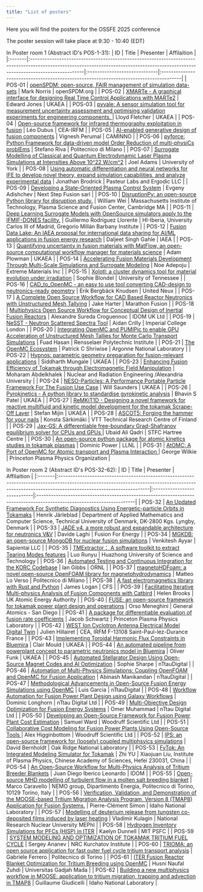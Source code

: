 ```yaml
---
title: "List of posters"
---
```


Here you will find the posters for the OSSFE 2025 conference

The poster session will take place at 9:30 - 10:40 (EDT)

In Poster room 1 (Abstract ID's POS-1-31):
| ID     | Title                                                                                                                                                                             | Presenter                    | Affilaition                                                                           |
|:-------|:----------------------------------------------------------------------------------------------------------------------------------------------------------------------------------|:-----------------------------|:--------------------------------------------------------------------------------------|
| POS-01 | [openSPDM: open-source, FAIR management of simulation data-sets](abstracts/mark-openspdm.md)                                                                                      | Mark Norris                  | openSPDM.org                                                                          |
| POS-02 | [XMARTe - A graphical interface for designing Real Time Control Applications with MARTe2](abstracts/edward-xmarte.md)                                                             | Edward Jones                 | UKAEA                                                                                 |
| POS-03 | [pyvale: A sensor simulation tool for measurement uncertainty assessment and optimising validation experiments for engineering components. ](abstracts/lloyd-pyvale.md)           | Lloyd Fletcher               | UKAEA                                                                                 |
| POS-04 | [Open-source framework for infrared thermography exploitation in fusion](abstracts/léo-open.md)                                                                                   | Léo Dubus                    | CEA-IRFM                                                                              |
| POS-05 | [AI-enabled generative design of fusion components](abstracts/v.-ai.md)                                                                                                           | Vignesh Perumal              | CAMINNO                                                                               |
| POS-06 | [pyforce: Python Framework for data-driven model Order Reduction of multi-physiCs problEms](abstracts/stefano-pyforce.md)                                                         | Stefano Riva                 | Politecnico di Milano                                                                 |
| POS-07 | [Surrogate Modelling of Classical and Quantum Electrodynamic Laser Plasma Simulations at Intensities Above 10^22 W/cm^2](abstracts/joel-surrogate.md)                             | Joel Adams                   | University of York                                                                    |
| POS-08 | [Using automatic differentiation and neural networks for IFE to develop novel theory, expand simulation capabilities, and analyze experimental data](abstracts/jonathan-using.md) | Jonathan Brodrick            | Pasteur Labs and Ergodic LLC                                                          |
| POS-09 | [Developing a State-Oriented Plasma Control System](abstracts/alexander-developing.md)                                                                                            | Evgeny Adishchev             | Next Step Fusion sarl                                                                 |
| POS-10 | [DisruptionPy: an open-source Python library for disruption study.](abstracts/y-disruptionpy.md)                                                                                  | William Wei                  | Massachusetts Institute of Technology, Plasma Science and Fusion Center, Cambridge MA |
| POS-11 | [Deep Learning Surrogate Models with OpenSource simulators apply to the IFMIF-DONES facility.](abstracts/guillermo-deep.md)                                                       | Guillermo Rodríguez Llorente | HI-Iberia, University Carlos III of Madrid, Gregorio Millán Barbany Institute         |
| POS-12 | [Fusion Data Lake: An IAEA proposal for international data sharing for AI/ML applications in fusion energy research](abstracts/daljeet-fusion.md)                                 | Daljeet Singh Gahle          | IAEA                                                                                  |
| POS-13 | [Quantifying uncertainty in fusion materials with MatFlow, an open-source computational workflow manager for materials science](abstracts/adam-quantifying.md)                    | Adam Plowman                 | UKAEA                                                                                 |
| POS-14 | [Accelerating Fusion Materials Development Through Multi-Scale Simulations and Surrogate Modeling](abstracts/noe-accelerating.md)                                                 | Noe Adepoju                  | Extreme Materials Inc                                                                 |
| POS-15 | [Xolotl: a cluster dynamics tool for material evolution under irradiation](abstracts/sophie-xolotl.md)                                                                            | Sophie Blondel               | University of Tennessee                                                               |
| POS-16 | [CAD_to_OpenMC - an easy to use tool converting CAD-design to neutronics-ready geometry](abstracts/erik-cad_to_openmc.md)                                                         | Erik Bergbäck Knudsen        | United Neux                                                                           |
| POS-17 | [A Complete Open Source Workflow for CAD Based Reactor Neutronics with Unstructured Mesh Tallying](abstracts/jake-a.md)                                                           | Jake Harter                  | Marathon Fusion                                                                       |
| POS-18 | [Multiphysics Open Source Workflow for Conceptual Design of Inertial Fusion Reactors](abstracts/alexandre-multiphysics.md)                                                        | Alexandre Sureda Croguennoc  | IDOM UK Ltd                                                                           |
| POS-19 | [NeSST - Neutron Scattered Spectra Tool](abstracts/aidan-nesst.md)                                                                                                                | Aidan Crilly                 | Imperial College London                                                               |
| POS-20 | [Integrating OpenMC and PUMIPic to enable GPU Acceleration of Unstructured Mesh Tallies for Monte Carlo Transport Simulations](abstracts/fuad-integrating.md)                     | Fuad Hasan                   | Rensselaer Polytechnic Institute                                                      |
| POS-21 | [The OpenMC Ecosystem](abstracts/patrick-the.md)                                                                                                                                  | Patrick C Shriwise           | Argonne National Laboratory                                                           |
| POS-22 | [Hypnos: parametric geometry preparation for fusion-relevant applications](abstracts/siddharth-hypnos.md)                                                                         | Siddharth Mungale            | UKAEA                                                                                 |
| POS-23 | [Enhancing Fusion Efficiency of Tokamak through Electromagnetic Field Manipulation](abstracts/moharam-enhancing.md)                                                               | Moharam Abdelkhalek          | Nuclear and Radiation Engineering /Alexandria University                              |
| POS-24 | [NESO-Particles: A Performance Portable Particle Framework For The Fusion Use Case](abstracts/will-neso.md)                                                                       | Will Saunders                | UKAEA                                                                                 |
| POS-26 | [Pyrokinetics - A python library to standardise gyrokinetic analysis](abstracts/bhavin-pyrokinetics.md)                                                                           | Bhavin S Patel               | UKAEA                                                                                 |
| POS-27 | [ReMKiT1D - Designing a novel framework for reactive multifluid and kinetic model development for the tokamak Scrape-Off Layer](abstracts/stefan-remkit1d.md)                     | Stefan Mijin                 | UKAEA                                                                                 |
| POS-28 | [ASCOT5: Forging the hammer for your nails](abstracts/konsta-ascot5.md)                                                                                                           | Konsta Särkimäki             | VTT Technical Research Centre of Finland                                              |
| POS-29 | [Jax-GS: A differentiable free-boundary Grad-Shafranov equilibrium solver for CPUs and GPUs ](abstracts/ubaid-jax.md)                                                             | Ubaid Ali Qadri              | STFC Hartree Centre                                                                   |
| POS-30 | [An open-source python package for atomic kinetics studies in tokamak plasmas](abstracts/dominic-an.md)                                                                           | Dominic Power                | LLNL                                                                                  |
| POS-31 | [AtOMC: A Port of OpenMC for Atomic transport and Plasma Interaction ](abstracts/george-atomc.md)                                                                                 | George Wilkie                | Princeton Plasma Physics Organization                                                 |

In Poster room 2 (Abstract ID's POS-32-62):
| ID     | Title                                                                                                                                                                                            | Presenter                   | Affilaition                                                                                                           |
|:-------|:-------------------------------------------------------------------------------------------------------------------------------------------------------------------------------------------------|:----------------------------|:----------------------------------------------------------------------------------------------------------------------|
| POS-32 | [An Updated Framework For Synthetic Diagnostics Using Energetic-particle Orbits in Tokamaks](abstracts/henrik-an.md)                                                                             | Henrik Järleblad            | Department of Applied Mathematics and Computer Science, Technical University of Denmark, DK-2800 Kgs. Lyngby, Denmark |
| POS-33 | [JADE v4, a more robust and expandable architecture for neutronics V&V](abstracts/davide-jade.md)                                                                                                | Davide Laghi                | Fusion For Energy                                                                                                     |
| POS-34 | [MGKDB: an open-source MongoDB for nuclear fusion simulations](abstracts/venkitesh-mgkdb.md)                                                                                                     | Venkitesh Ayyar             | Sapientai LLC                                                                                                         |
| POS-35 | [TMExtractor： A software toolkit to extract Tearing Modes features](abstracts/luo-tmextractor：.md)                                                                                             | Luo Runyu                   | Huazhong University of Science and Technology                                                                         |
| POS-36 | [Automated Testing and Continuous Integration for the KORC Codebase](abstracts/ian-automated.md)                                                                                                 | Ian Gibbs                   | ORNL                                                                                                                  |
| POS-37 | [magnetoHDFoam:  a novel open-source OpenFOAM library for magnetohydrodynamics](abstracts/matteo-magnetohdfoam.md)                                                                               | Matteo Lo Verso             | Politecnico di Milano                                                                                                 |
| POS-38 | [A fast electromagnetics library with Rust and Python](abstracts/james-a.md)                                                                                                                     | James Logan                 | CFS                                                                                                                   |
| POS-39 | [Facilitating Iterative Multi-physics Analysis of Fusion Components with Catbird](abstracts/helen-facilitating.md)                                                                               | Helen Brooks                | UK Atomic Energy Authority                                                                                            |
| POS-40 | [FUSE: an open-source framework for tokamak power plant design and operations](abstracts/orso-fuse.md)                                                                                           | Orso Meneghini              | General Atomics - San Diego                                                                                           |
| POS-41 | [A package for differentiable evaluation of fusion rate coefficients](abstracts/j.-a.md)                                                                                                         | Jacob Schwartz              | Princeton Plasma Physics Laboratory                                                                                   |
| POS-42 | [WEST Ion Cyclotron Antenna Electrical Model Digital Twin](abstracts/julien-west.md)                                                                                                             | Julien Hillairet            | CEA, IRFM F-13108 Saint-Paul-lez-Durance France                                                                       |
| POS-43 | [Implementing Toroidal Harmonic Flux Constraints in Bluemira](abstracts/clair-implementing.md)                                                                                                   | Clair Mould                 | UKAEA                                                                                                                 |
| POS-44 | [An automated pipeline from powerplant concept to parametric neutronics model in Bluemira](abstracts/oliver-an.md)                                                                               | Oliver Funk                 | UKAEA                                                                                                                 |
| POS-45 | [Automated Stellarator Design Using Open-Source Magnet Codes and AI Optimization](abstracts/sophie-automated.md)                                                                                 | Sophie Sharpe               | nTtauDigital                                                                                                          |
| POS-46 | [Automation of Multi-Physics Simulations: Coupling OpenFOAM and OpenMC for Fusion Application](abstracts/abinash-automation.md)                                                                  | Abinash Manikandan          | nTtauDigital                                                                                                          |
| POS-47 | [Methodological Advancements in Open-Source Fusion Energy Simulations using OpenMC](abstracts/luis-methodological.md)                                                                            | Luis Garcia                 | nTtauDigital                                                                                                          |
| POS-48 | [Workflow Automation for Fusion Power Plant Design using Galaxy Workflows](abstracts/dom-workflow.md)                                                                                            | Dominic Longhorn            | nTtau Digital Ltd                                                                                                     |
| POS-49 | [Multi-Objective Design Optimization for Fusion Energy Systems](abstracts/omer-multi.md)                                                                                                         | Omer Muhammad               | nTtau Digital Ltd                                                                                                     |
| POS-50 | [Developing an Open-Source Framework for Fusion Power Plant Cost Estimation](abstracts/sam-developing.md)                                                                                        | Samuel Ward                 | Woodruff Scientific Ltd                                                                                               |
| POS-51 | [Collaborative Cost Modeling for Fusion Power Plants Using Open-Source Tools ](abstracts/alex-collaborative.md)                                                                                  | Alex Higginbottom           | Woodruff Scientific Ltd                                                                                               |
| POS-52 | [IPS: an open-source framework for (loosely) coupled multiphsyics simulations](abstracts/david-ips.md)                                                                                           | David Bernholdt             | Oak Ridge National Laboratory                                                                                         |
| POS-53 | [FyTok: An Integrated Modeling Simulator for Tokamak](abstracts/zhi-fytok.md)                                                                                                                    | Zhi YU                      | Xiaojuan Liu,  Institute of Plasma Physics, Chinese Academy of Sciences, Hefei 230031, China                          |
| POS-54 | [An Open-Source Workflow for Multi-Physics Analysis of Tritium Breeder Blankets](abstracts/alexandre-an.md)                                                                                      | Juan Diego Iberico Leonardo | IDOM                                                                                                                  |
| POS-55 | [Open-source MHD modelling of turbulent flow in a molten salt breeding blanket](abstracts/m.-open.md)                                                                                            | Marco Caravello             | NEMO group, Dipartimento Energia, Politecnico di Torino, 10129 Torino, Italy                                          |
| POS-56 | [Verification, Validation, and Demonstration of the MOOSE-based Tritium Migration Analysis Program, Version 8 (TMAP8) Application for Fusion Systems.](abstracts/pierre-clément-verification.md) | Pierre-Clément Simon        | Idaho National Laboratory                                                                                             |
| POS-57 | [Modelling of deuterium release from tungsten co-deposited films induced by laser heating](abstracts/vladimir-modelling.md)                                                                      | Vladimir Kulagin            | National Research Nuclear University MEPhI                                                                            |
| POS-58 | [Hydrogen Inventory Simulations for PFCs (HISP) in ITER](abstracts/kaelyn-hydrogen.md)                                                                                                           | Kaelyn Dunnell              | MIT PSFC                                                                                                              |
| POS-59 | [SYSTEM MODELING AND OPTIMIZATION OF TOKAMAK TRITIUM FUEL CYCLE](abstracts/sergey-system.md)                                                                                                     | Sergey Ananev               | NRC Kurchatov Institute                                                                                               |
| POS-60 | [TRIOMA: an open source application for fast outer fuel cycle tritium transport analysis](abstracts/gabriele-trioma.md)                                                                          | Gabriele Ferrero            | Politecnico di Torino                                                                                                 |
| POS-61 | [ITER Fusion Reactor Blanket Optimization for Tritium Breeding using OpenMC](abstracts/husni-iter.md)                                                                                            | Husni Naufal Zuhdi          | Universitas Gadjah Mada                                                                                               |
| POS-62 | [Building a new multiphysics workflow in MOOSE: application to tritium migration, trapping and advection in TMAP8](abstracts/guillaume-building.md)                                              | Guillaume Giudicelli        | Idaho National Laboratory                                                                                             |

